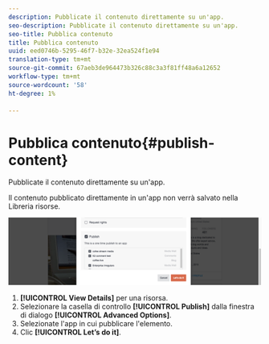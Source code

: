 ```yaml
---
description: Pubblicate il contenuto direttamente su un'app.
seo-description: Pubblicate il contenuto direttamente su un'app.
seo-title: Pubblica contenuto
title: Pubblica contenuto
uuid: eed0746b-5295-46f7-b32e-32ea524f1e94
translation-type: tm+mt
source-git-commit: 67aeb3de964473b326c88c3a3f81ff48a6a12652
workflow-type: tm+mt
source-wordcount: '58'
ht-degree: 1%

---
```



# Pubblica contenuto{#publish-content}

Pubblicate il contenuto direttamente su un&#39;app.

Il contenuto pubblicato direttamente in un&#39;app non verrà salvato nella Libreria risorse.

![](assets/DiscoverViewDetailsPublish-1024x272.png)

1. **[!UICONTROL View Details]** per una risorsa.
1. Selezionare la casella di controllo **[!UICONTROL Publish]** dalla finestra di dialogo **[!UICONTROL Advanced Options]**.
1. Selezionate l&#39;app in cui pubblicare l&#39;elemento.
1. Clic **[!UICONTROL Let’s do it]**.
